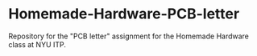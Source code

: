 # Homemade-Hardware-PCB-letter
Repository for the "PCB letter" assignment for the Homemade Hardware class at NYU ITP.
